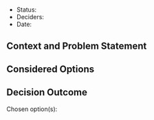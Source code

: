 # 
- Status: 
- Deciders: 
- Date: 
## Context and Problem Statement


## Considered Options


## Decision Outcome
Chosen option(s):

